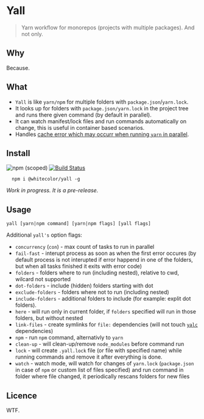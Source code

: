 # Yall

> Yarn workflow for monorepos (projects with multiple packages). And not only.

## Why

Because.

## What

- `Yall` is like `yarn/npm` for multiple folders with `package.json`/`yarn.lock`. 
- It looks up for folders with `package.json/yarn.lock` in the project tree and runs there given command (by default in parallel).
- It can watch manifest/lock files and run commands automatically on change, this is useful in container based scenarios.
- Handles [cache error which may occurr when running `yarn` in parallel](https://github.com/yarnpkg/yarn/issues/683).

## Install

![npm (scoped)](https://img.shields.io/npm/v/@whitecolor/yall.svg?maxAge=86400) [![Build Status](https://travis-ci.org/whitecolor/yall.svg?branch=master)](https://travis-ci.org/whitecolor/yall)

```
  npm i @whitecolor/yall -g
```

*Work in progress. It is a pre-release.*

## Usage 

```
yall [yarn|npm command] [yarn|npm flags] [yall flags]
```

Additional `yall's` option flags:

- `concurrency` (`con`) - max count of tasks to run in parallel
- `fail-fast` - interupt process as soon as when the first error occures (by default process is not interupted if error happend in one of the folders, but when all tasks finished it exits with error code)
- `folders` - folders where to run (including nested), relative to cwd, wilcard not supported
- `dot-folders` - include (hidden) folders starting with dot
- `exclude-folders` - folders where not to run (including nested)
- `include-folders` - additional folders to include (for example: explit dot folders).
- `here` - will run only in current folder, if `folders` specified will run in those folders, but without nested
- `link-files` - create symlinks for `file:` dependencies (will not touch [`yalc`](http://github.com/whitecolor/yalc) dependencies)
- `npm` - run `npm` command, alternativly to `yarn`
- `clean-up` - will clean-up/remove `node_modules` before command run
- `lock` - will create `.yall.lock` file (or file with specified name) while running commands and remove it after everything is done.
- `watch` - watch mode, will watch for changes of `yarn.lock` (`package.json` in case of `npm` or custom list of files specified) and run command in folder where file changed, it periodically rescans folders for new files


## Licence

WTF.